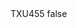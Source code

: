 <?xml version="1.0" encoding="UTF-8"?>
<CustomMetadata xmlns="http://soap.sforce.com/2006/04/metadata">
    <label>TXU455</label>
    <protected>false</protected>
</CustomMetadata>
